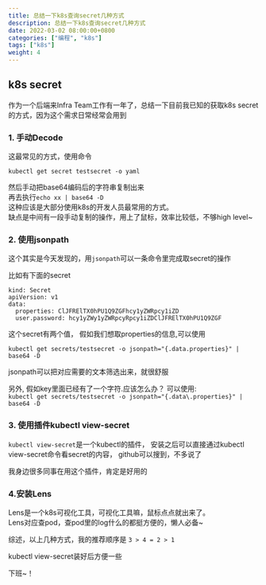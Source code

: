 ```yaml
---
title: 总结一下k8s查询secret几种方式
description: 总结一下k8s查询secret几种方式
date: 2022-03-02 08:00:00+0800
categories: ["编程", "k8s"]
tags: ["k8s"]
weight: 4
---
```


## k8s secret

作为一个后端来Infra Team工作有一年了，总结一下目前我已知的获取k8s secret的方式，因为这个需求日常经常会用到

### 1. 手动Decode
这最常见的方式，使用命令
```
kubectl get secret testsecret -o yaml
```  
然后手动把base64编码后的字符串复制出来  
再去执行`echo xx | base64 -D`  
这种应该是大部分使用k8s的开发人员最常用的方式。   
缺点是中间有一段手动复制的操作，用上了鼠标，效率比较低，不够high level~

### 2. 使用jsonpath
这个其实是今天发现的，用`jsonpath`可以一条命令里完成取secret的操作

比如有下面的secret
```
kind: Secret
apiVersion: v1
data:
  properties: ClJFRElTX0hPU1Q9ZGFhcy1yZWRpcy1iZD
  user.password: hcy1yZWy1yZWRpcyRpcy1iZDClJFRElTX0hPU1Q9ZGF
```
这个secret有两个值， 假如我们想取properties的信息,可以使用

`kubectl get secrets/testsecret -o jsonpath="{.data.properties}" | base64 -D`

jsonpath可以把对应需要的文本筛选出来，就很舒服

另外, 假如key里面已经有了一个字符.应该怎么办？
可以使用:  
`kubectl get secrets/testsecret -o jsonpath="{.data\.properties}" | base64 -D`

### 3. 使用插件kubectl view-secret
`kubectl view-secret`是一个kubectl的插件， 
安装之后可以直接通过kubectl view-secret命令看secret的内容，
github可以搜到，不多说了

我身边很多同事在用这个插件，肯定是好用的

### 4.安装Lens

Lens是一个k8s可视化工具，可视化工具嘛，鼠标点点就出来了。  
Lens对应查pod，查pod里的log什么的都挺方便的，懒人必备~

综述，以上几种方式，我的推荐顺序是 `3 > 4 = 2 > 1`

kubectl view-secret装好后方便一些

下班~！